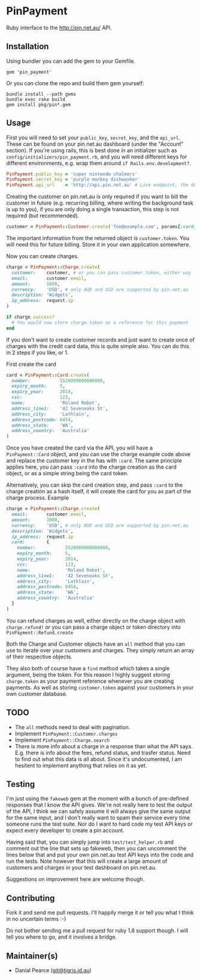 # PinPayment

Ruby interface to the http://pin.net.au/ API.

## Installation

Using bundler you can add the gem to your Gemfile.

    gem 'pin_payment'

Or you can clone the repo and build them gem yourself:

    bundle install --path gems
    bundle exec rake build
    gem install pkg/pin*.gem

## Usage

First you will need to set your `public_key`, `secret_key`, and the `api_url`.
These can be found on your pin.net.au dashboard (under the "Account" section).
If you're using rails, this is best done in an initializer such as
`config/initializers/pin_payment.rb`, and you will need different keys for different
environments, e.g. wrap them around `if Rails.env.development?`.

```ruby
PinPayment.public_key = 'super nintendo chalmers'
PinPayment.secret_key = 'purple monkey dishwasher'
PinPayment.api_url    = 'http://api.pin.net.au' # Live endpoint, the default is the test endpoint
```

Creating the customer on pin.net.au is only required if you want to bill the
customer in future (e.g. recurring billing, where writing the background
task is up to you), if you are only doing a single transaction, this step is
not required (but recommended).

```ruby
customer = PinPayment::Customer.create('foo@example.com', params[:card_token])
```

The important information from the returned object is `customer.token`. You
will need this for future billing. Store it in your own application
somewhere.

Now you can create charges.

```ruby
charge = PinPayment::Charge.create(
  customer:    customer, # or you can pass customer.token, either way
  email:       customer.email,
  amount:      1000,
  currency:    'USD', # only AUD and USD are supported by pin.net.au
  description: 'Widgets',
  ip_address:  request.ip
)

if charge.success?
  # You would now store charge.token as a reference for this payment
end
```

If you don't want to create customer records and just want to create once of
charges with the credit card data, this is quite simple also. You can do this
in 2 steps if you like, or 1.

First create the card

```ruby
card = PinPayment::Card.create(
  number:           5520000000000000,
  expiry_month:     5,
  expiry_year:      2014,
  cvc:              123,
  name:             'Roland Robot',
  address_line1:    '42 Sevenoaks St',
  address_city:     'Lathlain',
  address_postcode: 6454,
  address_state:    'WA',
  address_country:  'Australia'
)
```

Once you have created the card via the API, you will have a `PinPayment::Card`
object, and you can use the charge example code above and replace the customer
key in the has with `:card`. The same principle applies here, you can pass
`:card` into the charge creation as the card object, or as a simple string being
the card token.

Alternatively, you can skip the card creation step, and pass `:card` to the
charge creation as a hash itself, it will create the card for you as part of the
charge process. Example

```ruby
charge = PinPayment::Charge.create(
  email:       customer.email,
  amount:      1000,
  currency:    'USD', # only AUD and USD are supported by pin.net.au
  description: 'Widgets',
  ip_address:  request.ip
  card:        {
    number:           5520000000000000,
    expiry_month:     5,
    expiry_year:      2014,
    cvc:              123,
    name:             'Roland Robot',
    address_line1:    '42 Sevenoaks St',
    address_city:     'Lathlain',
    address_postcode: 6454,
    address_state:    'WA',
    address_country:  'Australia'
  }
)
```

You can refund charges as well, either directly on the charge object with
`charge.refund!` or you can pass a charge object or token directory into
`PinPayment::Refund.create`

Both the Charge and Customer objects have an `all` method that you can use to
iterate over your customers and charges. They simply return an array of their
respective objects.

They also both of course have a `find` method which takes a single argument,
being the token. For this reason I highly suggest storing `charge.token` as your
payment reference whenever you are creating payments. As well as storing
`customer.token` against your customers in your own customer database.

## TODO

   * The `all` methods need to deal with pagination.
   * Implement `PinPayment::Customer.charges`
   * Implement `PinPayment::Charge.search`
   * There is more info about a charge in a response than what the API says.
     E.g. there is info about the fees, refund status, and trasfer status. Need
     to find out what this data is all about. Since it's undocumented, I am
     hesitent to implement anything that relies on it as yet.

## Testing

I'm just using the `fakeweb` gem at the moment with a bunch of pre-defined
responses that I know the API gives. We're not really here to test the output of
the API, I think we can safely assume it will always give the same output for
the same input, and I don't really want to spam their service every time someone
runs the test suite. Nor do I want to hard code my test API keys or expect every
developer to create a pin account.

Having said that, you can simply jump into `test/test_helper.rb` and comment out
the line that sets up fakeweb, then you can uncomment the lines below that and
put your own pin.net.au test API keys into the code and run the tests. Note
however that this will create a large amount of customers and charges in your
test dashboard on pin.net.au.

Suggestions on improvement here are welcome though.

## Contributing

Fork it and send me pull requests. I'll happily merge it or tell you what I
think in no uncertain terms :-)

Do not bother sending me a pull request for ruby 1.8 support though. I will tell
you where to go, and it involves a bridge.

## Maintainer(s)

  * Danial Pearce (git@tigris.id.au)
